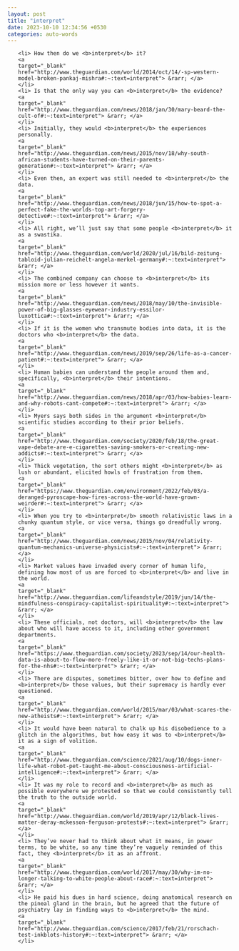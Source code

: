 ```yaml
---
layout: post
title: "interpret"
date: 2023-10-10 12:34:56 +0530
categories: auto-words
---
```

<ol>

    <li> How then do we <b>interpret</b> it?
    <a 
    target="_blank" 
    href="http://www.theguardian.com/world/2014/oct/14/-sp-western-model-broken-pankaj-mishra#:~:text=interpret"> &rarr; </a>
    </li>
    <li> Is that the only way you can <b>interpret</b> the evidence?
    <a 
    target="_blank" 
    href="http://www.theguardian.com/news/2018/jan/30/mary-beard-the-cult-of#:~:text=interpret"> &rarr; </a>
    </li>
    <li> Initially, they would <b>interpret</b> the experiences personally.
    <a 
    target="_blank" 
    href="http://www.theguardian.com/news/2015/nov/18/why-south-african-students-have-turned-on-their-parents-generation#:~:text=interpret"> &rarr; </a>
    </li>
    <li> Even then, an expert was still needed to <b>interpret</b> the data.
    <a 
    target="_blank" 
    href="http://www.theguardian.com/news/2018/jun/15/how-to-spot-a-perfect-fake-the-worlds-top-art-forgery-detective#:~:text=interpret"> &rarr; </a>
    </li>
    <li> All right, we’ll just say that some people <b>interpret</b> it as a swastika.
    <a 
    target="_blank" 
    href="http://www.theguardian.com/world/2020/jul/16/bild-zeitung-tabloid-julian-reichelt-angela-merkel-germany#:~:text=interpret"> &rarr; </a>
    </li>
    <li> The combined company can choose to <b>interpret</b> its mission more or less however it wants.
    <a 
    target="_blank" 
    href="http://www.theguardian.com/news/2018/may/10/the-invisible-power-of-big-glasses-eyewear-industry-essilor-luxottica#:~:text=interpret"> &rarr; </a>
    </li>
    <li> If it is the women who transmute bodies into data, it is the doctors who <b>interpret</b> the data.
    <a 
    target="_blank" 
    href="http://www.theguardian.com/news/2019/sep/26/life-as-a-cancer-patient#:~:text=interpret"> &rarr; </a>
    </li>
    <li> Human babies can understand the people around them and, specifically, <b>interpret</b> their intentions.
    <a 
    target="_blank" 
    href="http://www.theguardian.com/news/2018/apr/03/how-babies-learn-and-why-robots-cant-compete#:~:text=interpret"> &rarr; </a>
    </li>
    <li> Myers says both sides in the argument <b>interpret</b> scientific studies according to their prior beliefs.
    <a 
    target="_blank" 
    href="http://www.theguardian.com/society/2020/feb/18/the-great-vape-debate-are-e-cigarettes-saving-smokers-or-creating-new-addicts#:~:text=interpret"> &rarr; </a>
    </li>
    <li> Thick vegetation, the sort others might <b>interpret</b> as lush or abundant, elicited howls of frustration from them.
    <a 
    target="_blank" 
    href="https://www.theguardian.com/environment/2022/feb/03/a-deranged-pyroscape-how-fires-across-the-world-have-grown-weirder#:~:text=interpret"> &rarr; </a>
    </li>
    <li> When you try to <b>interpret</b> smooth relativistic laws in a chunky quantum style, or vice versa, things go dreadfully wrong.
    <a 
    target="_blank" 
    href="http://www.theguardian.com/news/2015/nov/04/relativity-quantum-mechanics-universe-physicists#:~:text=interpret"> &rarr; </a>
    </li>
    <li> Market values have invaded every corner of human life, defining how most of us are forced to <b>interpret</b> and live in the world.
    <a 
    target="_blank" 
    href="http://www.theguardian.com/lifeandstyle/2019/jun/14/the-mindfulness-conspiracy-capitalist-spirituality#:~:text=interpret"> &rarr; </a>
    </li>
    <li> These officials, not doctors, will <b>interpret</b> the law about who will have access to it, including other government departments.
    <a 
    target="_blank" 
    href="https://www.theguardian.com/society/2023/sep/14/our-health-data-is-about-to-flow-more-freely-like-it-or-not-big-techs-plans-for-the-nhs#:~:text=interpret"> &rarr; </a>
    </li>
    <li> There are disputes, sometimes bitter, over how to define and <b>interpret</b> those values, but their supremacy is hardly ever questioned.
    <a 
    target="_blank" 
    href="http://www.theguardian.com/world/2015/mar/03/what-scares-the-new-atheists#:~:text=interpret"> &rarr; </a>
    </li>
    <li> It would have been natural to chalk up his disobedience to a glitch in the algorithms, but how easy it was to <b>interpret</b> it as a sign of volition.
    <a 
    target="_blank" 
    href="http://www.theguardian.com/science/2021/aug/10/dogs-inner-life-what-robot-pet-taught-me-about-consciousness-artificial-intelligence#:~:text=interpret"> &rarr; </a>
    </li>
    <li> It was my role to record and <b>interpret</b> as much as possible everywhere we protested so that we could consistently tell the truth to the outside world.
    <a 
    target="_blank" 
    href="http://www.theguardian.com/world/2019/apr/12/black-lives-matter-deray-mckesson-ferguson-protests#:~:text=interpret"> &rarr; </a>
    </li>
    <li> They’ve never had to think about what it means, in power terms, to be white, so any time they’re vaguely reminded of this fact, they <b>interpret</b> it as an affront.
    <a 
    target="_blank" 
    href="http://www.theguardian.com/world/2017/may/30/why-im-no-longer-talking-to-white-people-about-race#:~:text=interpret"> &rarr; </a>
    </li>
    <li> He paid his dues in hard science, doing anatomical research on the pineal gland in the brain, but he agreed that the future of psychiatry lay in finding ways to <b>interpret</b> the mind.
    <a 
    target="_blank" 
    href="http://www.theguardian.com/science/2017/feb/21/rorschach-test-inkblots-history#:~:text=interpret"> &rarr; </a>
    </li>